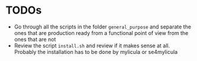 TODOs
=================================================================

 - Go through all the scripts in the folder `general_purpose` and separate the ones that are production ready from a functional point of view from the ones that are not
 - Review the script `install.sh` and review if it makes sense at all. Probably the installation has to be done by mylicula or se4mylicula
